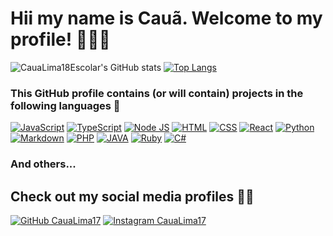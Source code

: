 # Hii my name is Cauã. Welcome to my profile! 🖐🏻✨

![CauaLima18Escolar's GitHub stats](https://github-readme-stats.vercel.app/api?username=CauaLima18Escolar&show=prs_merged&show_icons=true&theme=radical)
[![Top Langs](https://github-readme-stats.vercel.app/api/top-langs/?username=CauaLima18Escolar&layout=donut)](https://github.com/CauaLima18Escolar/github-readme-stats)

### This GitHub profile contains (or will contain) projects in the following languages 🚀

[![JavaScript](https://img.shields.io/badge/JavaScript-F7DF1E?style=for-the-badge&logo=javascript&logoColor=black)](https://GitHub.com/CauaLima18Escolar)
[![TypeScript](https://img.shields.io/badge/TypeScript-007ACC?style=for-the-badge&logo=typescript&logoColor=white)](https://GitHub.com/CauaLima18Escolar)
[![Node JS](https://img.shields.io/badge/Node.js-43853D?style=for-the-badge&logo=node.js&logoColor=white)](https://GitHub.com/CauaLima18Escolar)
[![HTML](https://img.shields.io/badge/HTML5-E34F26?style=for-the-badge&logo=html5&logoColor=white)](https://GitHub.com/CauaLima18Escolar)
[![CSS](https://img.shields.io/badge/CSS3-1572B6?style=for-the-badge&logo=css3&logoColor=white)](https://GitHub.com/CauaLima18Escolar)
[![React](https://img.shields.io/badge/React-20232A?style=for-the-badge&logo=react&logoColor=61DAFB)](https://GitHub.com/CauaLima18Escolar)
[![Python](https://img.shields.io/badge/Python-14354C?style=for-the-badge&logo=python&logoColor=white)](https://GitHub.com/CauaLima18Escolar)
[![Markdown](https://img.shields.io/badge/Markdown-000000?style=for-the-badge&logo=markdown&logoColor=white)](https://GitHub.com/CauaLima18Escolar)
[![PHP](https://img.shields.io/badge/PHP-777BB4?style=for-the-badge&logo=php&logoColor=white)](https://GitHub.com/CauaLima18Escolar)
[![JAVA](https://img.shields.io/badge/Java-ED8B00?style=for-the-badge&logo=openjdk&logoColor=white)](https://GitHub.com/CauaLima18Escolar)
[![Ruby](https://img.shields.io/badge/Ruby-CC342D?style=for-the-badge&logo=ruby&logoColor=white)](https://GitHub.com/CauaLima18Escolar)
[![C#](https://img.shields.io/badge/C%23-239120?style=for-the-badge&logo=c-sharp&logoColor=white)](https://GitHub.com/CauaLima18Escolar)

### And others...

## Check out my social media profiles 🥳✨
[![GitHub CauaLima17](https://img.shields.io/badge/GitHub-100000?style=for-the-badge&logo=github&logoColor=white)](https://GitHub.com/CauaLima17)
[![Instagram CauaLima17](https://img.shields.io/badge/Instagram-E4405F?style=for-the-badge&logo=instagram&logoColor=white)](https://instagram.com/cauadelima_)
